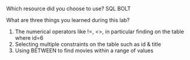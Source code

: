Which resource did you choose to use?
SQL BOLT

What are three things you learned during this lab?
1) The numerical operators like !=, <>, in particular finding on the table where id=6
2) Selecting multiple constraints on the table such as id & title
3) Using BETWEEN to find movies within a range of values